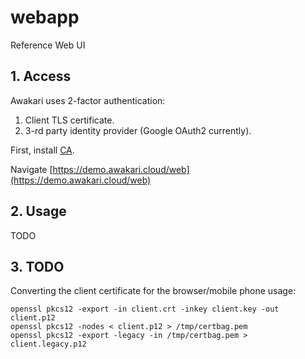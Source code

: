 # webapp

Reference Web UI

## 1. Access

Awakari uses 2-factor authentication:
1. Client TLS certificate.
2. 3-rd party identity provider (Google OAuth2 currently).

First, install [CA](ca.crt). 

Navigate [https://demo.awakari.cloud/web](https://demo.awakari.cloud/web)

## 2. Usage

TODO

## 3. TODO

Converting the client certificate for the browser/mobile phone usage:
```shell
openssl pkcs12 -export -in client.crt -inkey client.key -out client.p12
openssl pkcs12 -nodes < client.p12 > /tmp/certbag.pem
openssl pkcs12 -export -legacy -in /tmp/certbag.pem > client.legacy.p12
```
